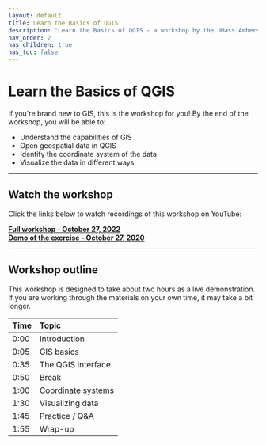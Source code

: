 ```yaml
---
layout: default
title: Learn the Basics of QGIS
description: "Learn the Basics of QGIS - a workshop by the UMass Amherst Libraries."
nav_order: 2
has_children: true
has_toc: false
---
```


# Learn the Basics of QGIS

If you're brand new to GIS, this is the workshop for you! By the end of the workshop, you will be able to:
* Understand the capabilities of GIS
* Open geospatial data in QGIS
* Identify the coordinate system of the data
* Visualize the data in different ways

---
## Watch the workshop
Click the links below to watch recordings of this workshop on YouTube:

**[Full workshop - October 27, 2022](https://youtu.be/n-5_O4WyZ5o)**<br>
**[Demo of the exercise - October 27, 2020](https://youtu.be/y3ViVxaSuT4)**

---
## Workshop outline

This workshop is designed to take about two hours as a live demonstration. If you are working through the materials on your own time, it may take a bit longer.

| Time | Topic |
| :--- | :--- |
| 0:00 | Introduction |
| 0:05 | GIS basics |
| 0:35 | The QGIS interface |
| 0:50 | Break |
| 1:00 | Coordinate systems |
| 1:30 | Visualizing data |
| 1:45 | Practice / Q&A |
| 1:55 | Wrap-up |
